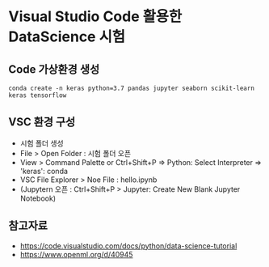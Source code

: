 # Visual Studio Code 활용한 DataScience 시험

## Code 가상환경 생성
```
conda create -n keras python=3.7 pandas jupyter seaborn scikit-learn keras tensorflow
```

## VSC 환경 구성
- 시험 폴더 생성
- File > Open Folder : 시험 폴더 오픈
- View > Command Palette or Ctrl+Shift+P => Python: Select Interpreter => 'keras': conda
- VSC File Explorer > Noe File : hello.ipynb
- (Jupytern 오픈 : Ctrl+Shift+P > Jupyter: Create New Blank Jupyter Notebook)


## 참고자료
- https://code.visualstudio.com/docs/python/data-science-tutorial
- https://www.openml.org/d/40945
